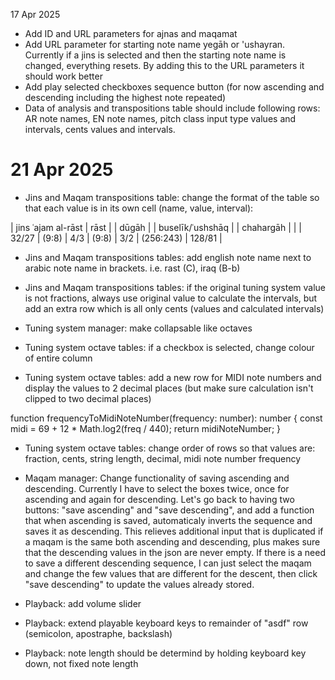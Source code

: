 17 Apr 2025
- Add ID and URL parameters for ajnas and maqamat
- Add URL parameter for starting note name yegāh or 'ushayran. Currently if a jins is selected and then the starting note name is changed, everything resets. By adding this to the URL parameters it should work better
- Add play selected checkboxes sequence button (for now ascending and descending including the highest note repeated)
- Data of analysis and transpositions table should include following rows: AR note names, EN note names, pitch class input type values and intervals, cents values and intervals.


 # 21 Apr 2025
 - Jins and Maqam transpositions table: change the format of the table so that each value is in its own cell (name, value, interval):

 | jins ʿajam al-rāst | rāst  |         | dūgāh |       | buselīk/ʿushshāq |           | chahargāh |
 |                    | 32/27 | (9:8)   | 4/3   | (9:8) | 3/2              | (256:243) | 128/81    |

 - Jins and Maqam transpositions tables: add english note name next to arabic note name in brackets. i.e. rast (C), iraq (B-b)
 - Jins and Maqam transpositions tables: if the original tuning system value is not fractions, always use original value to calculate the intervals, but add an extra row which is all only cents (values and calculated intervals)

 - Tuning system manager: make collapsable like octaves
 - Tuning system octave tables: if a checkbox is selected, change colour of entire column 
 - Tuning system octave tables: add a new row for MIDI note numbers and display the values to 2 decimal places (but make sure calculation isn't clipped to two decimal places)

 function frequencyToMidiNoteNumber(frequency: number): number {
  const midi = 69 + 12 * Math.log2(freq / 440);
  return midiNoteNumber;
}

 - Tuning system octave tables: change order of rows so that values are: fraction, cents, string length, decimal, midi note number frequency


 - Maqam manager: Change functionality of saving ascending and descending. Currently I have to select the boxes twice, once for ascending and again for descending. Let's go back to having two buttons: "save ascending" and "save descending", and add a function that when ascending is saved, automaticaly inverts the sequence and saves it as descending. This relieves additional input that is duplicated if a maqam is the same both ascending and descending, plus makes sure that the descending values in the json are never empty. If there is a need to save a different descending sequence, I can just select the maqam and change the few values that are different for the descent, then click "save descending" to update the values already stored. 

 - Playback: add volume slider
 - Playback: extend playable keyboard keys to remainder of "asdf" row (semicolon, apostraphe, backslash)
 - Playback: note length should be determind by holding keyboard key down, not fixed note length